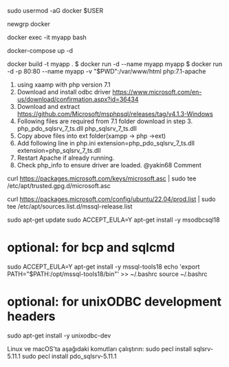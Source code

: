 sudo usermod -aG docker $USER

newgrp docker



docker exec -it myapp bash

docker-compose up -d

docker build -t myapp .
$ docker run -d --name myapp myapp
$ docker run -d -p 80:80 --name myapp -v "$PWD":/var/www/html php:7.1-apache

1. using xaamp with php version 7.1
2. Download and install odbc driver https://www.microsoft.com/en-us/download/confirmation.aspx?id=36434
3. Download and extract https://github.com/Microsoft/msphpsql/releases/tag/v4.1.3-Windows
4. Following files are required from 7.1 folder download in step 3.
    php_pdo_sqlsrv_7_ts.dll
    php_sqlsrv_7_ts.dll
5. Copy above files into ext folder(xampp -> php ->ext)
6. Add following line in php.ini
    extension=php_pdo_sqlsrv_7_ts.dll
    extension=php_sqlsrv_7_ts.dll
7. Restart Apache if already running.
8. Check php_info to ensure driver are loaded.
@yakin68
Comment


curl https://packages.microsoft.com/keys/microsoft.asc | sudo tee /etc/apt/trusted.gpg.d/microsoft.asc

curl https://packages.microsoft.com/config/ubuntu/22.04/prod.list | sudo tee /etc/apt/sources.list.d/mssql-release.list

sudo apt-get update
sudo ACCEPT_EULA=Y apt-get install -y msodbcsql18
# optional: for bcp and sqlcmd
sudo ACCEPT_EULA=Y apt-get install -y mssql-tools18
echo 'export PATH="$PATH:/opt/mssql-tools18/bin"' >> ~/.bashrc
source ~/.bashrc
# optional: for unixODBC development headers
sudo apt-get install -y unixodbc-dev

Linux ve macOS'ta aşağıdaki komutları çalıştırın:
sudo pecl install sqlsrv-5.11.1
sudo pecl install pdo_sqlsrv-5.11.1
